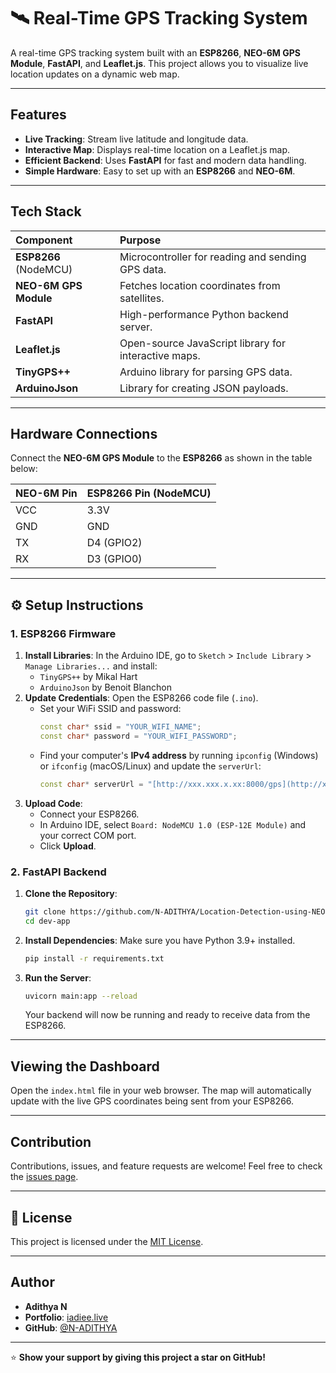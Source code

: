 # 🛰️ Real-Time GPS Tracking System

A real-time GPS tracking system built with an **ESP8266**, **NEO-6M GPS Module**, **FastAPI**, and **Leaflet.js**. This project allows you to visualize live location updates on a dynamic web map.

---

##  Features

-   **Live Tracking**: Stream live latitude and longitude data.
-   **Interactive Map**: Displays real-time location on a Leaflet.js map.
-   **Efficient Backend**: Uses **FastAPI** for fast and modern data handling.
-   **Simple Hardware**: Easy to set up with an **ESP8266** and **NEO-6M**.

---

##  Tech Stack

| Component | Purpose |
| :--- | :--- |
| **ESP8266** (NodeMCU) | Microcontroller for reading and sending GPS data. |
| **NEO-6M GPS Module** | Fetches location coordinates from satellites. |
| **FastAPI** | High-performance Python backend server. |
| **Leaflet.js** | Open-source JavaScript library for interactive maps. |
| **TinyGPS++** | Arduino library for parsing GPS data. |
| **ArduinoJson** | Library for creating JSON payloads. |

---

##  Hardware Connections

Connect the **NEO-6M GPS Module** to the **ESP8266** as shown in the table below:

| NEO-6M Pin | ESP8266 Pin (NodeMCU) |
| :--- | :--- |
| VCC | 3.3V |
| GND | GND |
| TX | D4 (GPIO2) |
| RX | D3 (GPIO0) |

---

## ⚙️ Setup Instructions

### 1. ESP8266 Firmware

1.  **Install Libraries**: In the Arduino IDE, go to `Sketch` > `Include Library` > `Manage Libraries...` and install:
    -   `TinyGPS++` by Mikal Hart
    -   `ArduinoJson` by Benoit Blanchon
2.  **Update Credentials**: Open the ESP8266 code file (`.ino`).
    -   Set your WiFi SSID and password:
        ```cpp
        const char* ssid = "YOUR_WIFI_NAME";
        const char* password = "YOUR_WIFI_PASSWORD";
        ```
    -   Find your computer's **IPv4 address** by running `ipconfig` (Windows) or `ifconfig` (macOS/Linux) and update the `serverUrl`:
        ```cpp
        const char* serverUrl = "[http://xxx.xxx.x.xx:8000/gps](http://xxx.xxx.x.xx/gps)"; // replace xxx.xxx.x.xx with the ipv4 you have on your machine
        ```
3.  **Upload Code**:
    -   Connect your ESP8266.
    -   In Arduino IDE, select `Board: NodeMCU 1.0 (ESP-12E Module)` and your correct COM port.
    -   Click **Upload**.

### 2.  FastAPI Backend

1.  **Clone the Repository**:
    ```bash
    git clone https://github.com/N-ADITHYA/Location-Detection-using-NEO6M.git
    cd dev-app
    ```
2.  **Install Dependencies**: Make sure you have Python 3.9+ installed.
    ```bash
    pip install -r requirements.txt
    ```
3.  **Run the Server**:
    ```bash
    uvicorn main:app --reload
    ```
    Your backend will now be running and ready to receive data from the ESP8266.

---

##  Viewing the Dashboard

Open the `index.html` file in your web browser. The map will automatically update with the live GPS coordinates being sent from your ESP8266.

---

##  Contribution

Contributions, issues, and feature requests are welcome! Feel free to check the [issues page](https://github.com/N-ADITHYA/Location-Detection-using-NEO6M/issues).

---

## 📜 License

This project is licensed under the [MIT License](https://github.com/N-ADITHYA/Location-Detection-using-NEO6M/blob/main/LICENSE).

---

##  Author

-   **Adithya N**
-   **Portfolio**: [iadiee.live](https://iadiee.live/)
-   **GitHub**: [@N-ADITHYA](https://github.com/N-ADITHYA)

---

⭐ **Show your support by giving this project a star on GitHub!**
